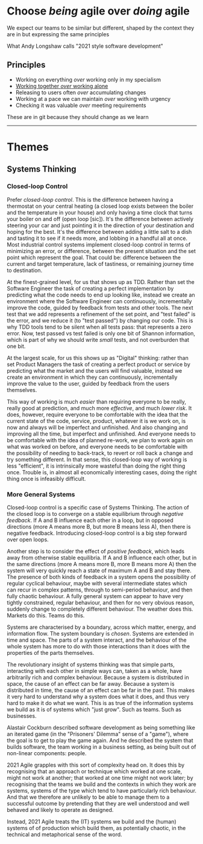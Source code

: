 # Choose _being_ agile over _doing_ agile

We expect our teams to be similar but different, shaped by the context they are in but expressing the same principles

What Andy Longshaw calls "2021 style software development" 

## Principles

* Working on everything _over_ working only in my specialism
* [Working together _over_ working alone](principles/working-together)
* Releasing to users often _over_ accumulating changes
* Working at a pace we can maintain _over_ working with urgency
* Checking it was valuable _over_ meeting requirements

These are in git because they should change as we learn

----

# Themes

## Systems Thinking

### Closed-loop Control

Prefer _closed-loop control_. This is the difference between having a thermostat on your central heating (a closed loop exists between the boiler and the temperature in your house) and only having a time clock that turns your boiler on and off (open loop [sic]). It's the difference between actively steering your car and just pointing it in the direction of your destination and hoping for the best. It's the difference between adding a little salt to a dish and tasting it to see if it needs more, and lobbing in a handful all at once. Most industrial control systems implement closed-loop control in terms of minimizing an error, or difference, between the present situation and the set point which represent the goal. That could be: difference between the current and target temperature, lack of tastiness, or remaining journey time to destination.

At the finest-grained level, for us that shows up as TDD. Rather than set the Software Engineer the task of creating a perfect implementation by predicting what the code needs to end up looking like, instead we create an environment where the Software Engineer can continuously, incrementally improve the code, guided by feedback from tests and other tools. The next test that we add represents a refinement of the set point, and "test failed" is the error, and we reduce it (to "test passed") by changing our code. This is why TDD tools tend to be silent when all tests pass: that represents a zero error. Now, test passed vs test failed is only one bit of Shannon information, which is part of why we should write _small_ tests, and not overburden that one bit. 

At the largest scale, for us this shows up as "Digital" thinking: rather than set Product Managers the task of creating a perfect product or service by predicting what the market and the users will find valuable, instead we create an environment in which they can continuously, incrementally improve the value to the user, guided by feedback from the users themselves.

This way of working is much _easier_ than requiring everyone to be really, really good at prediction, and much more _effective_, and much _lower risk_. It does, however, require everyone to be comfortable with the idea that the current state of the code, service, product, whatever it is we work on, is now and always will be imperfect and unfinished. And also changing and improving all the time, but imperfect and unfinished. And everyone needs to be comfortable with the idea of planned re-work, we plan to work again on what was worked on before, and everyone needs to be comfortable with the possibility of needing to back-track, to revert or roll back a change and try something different. In that sense, this closed-loop way of working is less "efficient", it is intrinsically more wasteful than doing the right thing once. Trouble is, in almost all economically interesting cases, doing the right thing once is infeasibly difficult.

### More General Systems

Closed-loop control is a specific case of Systems Thinking. The action of the closed loop is to converge on a stable equilibrium through _negative feedback_. If A and B influence each other in a loop, but in opposed directions (more A means more B, but more B means less A), then there is negative feedback. Introducing closed-loop control is a big step forward over open loops.

Another step is to consider the effect of _positive feedback_, which leads away from otherwise stable equilibria. If A and B influence each other, but in the same directions (more A means more B, more B means more A) then the system will very quickly reach a state of maximum A and B and stay there. The presence of both kinds of feedback in a system opens the possibility of regular cyclical behaviour, maybe with several intermediate states which can recur in complex patterns, through to semi-period behaviour, and then fully chaotic behaviour. A fully general system can appear to have very tightly constrained, regular behaviour, and then for no very obvious reason, suddenly change to completely different behaviour. The weather does this. Markets do this. Teams do this.

Systems are characterised by a boundary, across which matter, energy, and information flow. The system boundary is _chosen_.  Systems are extended in time and space. The parts of a system interact, and the behaviour of the whole system has more to do with those interactions than it does with the properties of the parts themselves. 

The revolutionary insight of systems thinking was that simple parts, interacting with each other in simple ways can, taken as a whole, have arbitrarily rich and complex behaviour. Because a system is distributed in space, the cause of an effect can be far away. Because a system is distributed in time, the cause of an effect can be far in the past. This makes it very hard to understand why a system does what it does, and thus very hard to make it do what we want. This is as true of the information systems we build as it is of systems which "just grow". Such as teams. Such as businesses.

Alastair Cockburn described software development as being something like an iterated game (in the "Prisoners' Dilemma" sense of a "game"), where the goal is to get to play the game again. And he described the system that builds software, the team working in a business setting, as being built out of non-linear components: people.

2021 Agile grapples with this sort of complexity head on. It does this by recognising that an approach or technique which worked at one scale, might not work at another; that worked at one time might not work later; by recognising that the teams we build and the contexts in which they work are systems, systems of the type which tend to have particularly rich behaviour. And that we therefore are unlikely to be able to manage them to a successful outcome by pretending that they are well understood and well behaved and likely to operate as designed.

Instead, 2021 Agile treats the (IT) systems we build and the (human) systems of of production which build them, as potentially chaotic, in the technical and metaphorical sense of the word.
